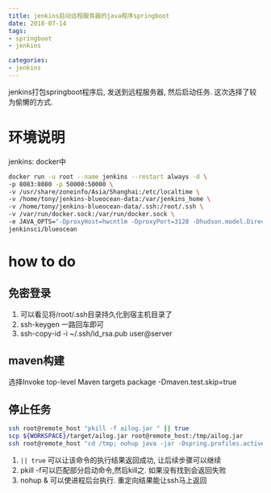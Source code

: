 ```yaml
---
title: jenkins启动远程服务器的java程序springboot
date: 2018-07-14 
tags:
- springboot
- jenkins

categories:
- jenkins
---
```

jenkins打包springboot程序后, 发送到远程服务器, 然后启动任务. 这次选择了较为偷懒的方式. 
<!--more-->
# 环境说明
jenkins: docker中
```bash
docker run -u root --name jenkins --restart always -d \
-p 8083:8080 -p 50000:50000 \
-v /usr/share/zoneinfo/Asia/Shanghai:/etc/localtime \
-v /home/tony/jenkins-blueocean-data:/var/jenkins_home \
-v /home/tony/jenkins-blueocean-data/.ssh:/root/.ssh \
-v /var/run/docker.sock:/var/run/docker.sock \
-e JAVA_OPTS="-DproxyHost=hwcntlm -DproxyPort=3128 -Dhudson.model.DirectoryBrowserSupport.CSP= -Duser.timezone=Asia/Shanghai" \
jenkinsci/blueocean
```
# how to do
## 免密登录
1. 可以看见将/root/.ssh目录持久化到宿主机目录了
2. ssh-keygen 一路回车即可
3. ssh-copy-id -i ~/.ssh/id_rsa.pub user@server

## maven构建
选择Invoke top-level Maven targets
package
-Dmaven.test.skip=true
## 停止任务
```bash
ssh root@remote_host "pkill -f ailog.jar " || true
scp ${WORKSPACE}/target/ailog.jar root@remote_host:/tmp/ailog.jar
ssh root@remote_host "cd /tmp; nohup java -jar -Dspring.profiles.active=prod /tmp/ailog.jar > /tmp/ailog.log &"
```
1. `|| true` 可以让该命令的执行结果返回成功, 让后续步骤可以继续
2. pkill -f可以匹配部分启动命令,然后kill之. 如果没有找到会返回失败
3. nohup & 可以使进程后台执行. 重定向结果能让ssh马上返回
